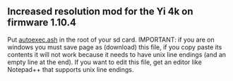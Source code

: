 ## Increased resolution mod for the Yi 4k on firmware 1.10.4

Put [autoexec.ash](https://github.com/irungentoo/Xiaomi_Yi_4k_Camera/raw/master/4k/ultra_increased_resolution/1.10.4/autoexec.ash) in the root of your sd card. IMPORTANT: if you are on windows you must save page as (download) this file, if you copy paste its contents it will not work because it needs to have unix line endings (and an empty line at the end). If you want to edit this file, get an editor like Notepad++ that supports unix line endings.


